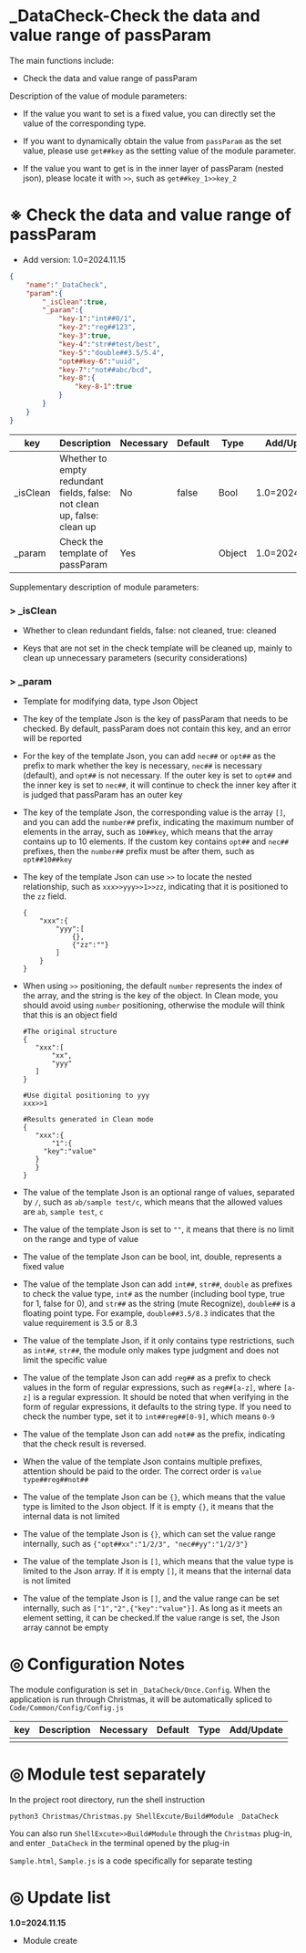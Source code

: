 # _DataCheck-Check the data and value range of passParam

The main functions include:

- Check the data and value range of passParam

Description of the value of module parameters:

- If the value you want to set is a fixed value, you can directly set the value of the corresponding type.

- If you want to dynamically obtain the value from `passParam` as the set value, please use `get##key` as the setting value of the module parameter.

- If the value you want to get is in the inner layer of passParam (nested json), please locate it with `>>`, such as `get##key_1>>key_2`

# ※ Check the data and value range of passParam

- Add version: 1.0=2024.11.15

```json
{
    "name":"_DataCheck",
    "param":{
        "_isClean":true,
        "_param":{
            "key-1":"int##0/1",
            "key-2":"reg##123",
            "key-3":true,
            "key-4":"str##test/best",
            "key-5":"double##3.5/5.4",
            "opt##key-6":"uuid",
            "key-7":"not##abc/bcd",
            "key-8":{
                "key-8-1":true
            }
        }
    }
}
```

| key           | Description                                                  | Necessary | Default | Type   | Add/Update     |
| ------------- | ------------------------------------------------------------ | --------- | ------- | ------ | -------------- |
| _isClean | Whether to empty redundant fields, false: not clean up, false: clean up | No        | false   | Bool   | 1.0=2024.11.15 |
| _param | Check the template of passParam | Yes | | Object | 1.0=2024.11.15 |

Supplementary description of module parameters:

### > _isClean

- Whether to clean redundant fields, false: not cleaned, true: cleaned

- Keys that are not set in the check template will be cleaned up, mainly to clean up unnecessary parameters (security considerations)

### > _param

- Template for modifying data, type Json Object

- The key of the template Json is the key of passParam that needs to be checked. By default, passParam does not contain this key, and an error will be reported

- For the key of the template Json, you can add `nec##` or `opt##` as the prefix to mark whether the key is necessary, `nec##` is necessary (default), and `opt##` is not necessary. If the outer key is set to `opt##` and the inner key is set to `nec##`, it will continue to check the inner key after it is judged that passParam has an outer key

- The key of the template Json, the corresponding value is the array `[]`, and you can add the `number##` prefix, indicating the maximum number of elements in the array, such as `10##key`, which means that the array contains up to 10 elements. If the custom key contains `opt##` and `nec##` prefixes, then the `number##` prefix must be after them, such as `opt##10##key`

- The key of the template Json can use `>>` to locate the nested relationship, such as `xxx>>yyy>>1>>zz`, indicating that it is positioned to the `zz` field.

    ```
    {
    	"xxx":{
    		"yyy":[
    			{},
    			{"zz":""}
    		]
    	}
    }
    ```

- When using `>>` positioning, the default `number` represents the index of the array, and the string is the key of the object. In Clean mode, you should avoid using `number` positioning, otherwise the module will think that this is an object field

     ```
    #The original structure
    {
    	"xxx":[
    		"xx",
    		"yyy"
    	]
    }
    
    #Use digital positioning to yyy
    xxx>>1
    
    #Results generated in Clean mode
    {
    	"xxx":{
    		"1":{
          "key":"value"
        }
    	}
    }
    ```

- The value of the template Json is an optional range of values, separated by `/`, such as `ab/sample test/c`, which means that the allowed values are `ab`, `sample test`, `c`

- The value of the template Json is set to `""`, it means that there is no limit on the range and type of value

- The value of the template Json can be bool, int, double,  represents a fixed value

- The value of the template Json can add `int##`, `str##`, `double` as prefixes to check the value type, `int#` as the number (including bool type, true for 1, false for 0), and `str##` as the string (mute Recognize), `double##` is a floating point type. For example, `double##3.5/8.3` indicates that the value requirement is 3.5 or 8.3

- The value of the template Json, if it only contains type restrictions, such as `int##`, `str##`, the module only makes type judgment and does not limit the specific value

- The value of the template Json can add `reg##` as a prefix to check values in the form of regular expressions, such as `reg##[a-z]`, where `[a-z]` is a regular expression. It should be noted that when verifying in the form of regular expressions, it defaults to the string type. If you need to check the number type, set it to `int##reg##[0-9]`, which means `0-9`

- The value of the template Json can add `not##` as the prefix, indicating that the check result is reversed.

- When the value of the template Json contains multiple prefixes, attention should be paid to the order. The correct order is `value type##reg##not##`

- The value of the template Json can be `{}`, which means that the value type is limited to the Json object. If it is empty `{}`, it means that the internal data is not limited

- The value of the template Json is `{}`, which can set the value range internally, such as `{"opt##xx":"1/2/3", "nec##yy":"1/2/3"}`

- The value of the template Json is `[]`, which means that the value type is limited to the Json array. If it is empty `[]`, it means that the internal data is not limited

- The value of the template Json is `[]`, and the value range can be set internally, such as `["1","2",{"key":"value"}]`. As long as it meets an element setting, it can be checked.If the value range is set, the Json array cannot be empty

# ◎ Configuration Notes

The module configuration is set in `_DataCheck/Once.Config`. When the application is run through Christmas, it will be automatically spliced to `Code/Common/Config/Config.js`

| key                                       | Description                                                  | Necessary | Default     | Type   | Add/Update     |
| ----------------------------------------- | ------------------------------------------------------------ | --------- | ----------- | ------ | -------------- |
|      |             |           |         |      |            |

# ◎ Module test separately

In the project root directory, run the shell instruction

```
python3 Christmas/Christmas.py ShellExcute/Build#Module _DataCheck
```

You can also run `ShellExcute>>Build#Module` through the `Christmas` plug-in, and enter `_DataCheck` in the terminal opened by the plug-in

`Sample.html`, `Sample.js` is a code specifically for separate testing

# ◎ Update list

**1.0=2024.11.15**

- Module create
